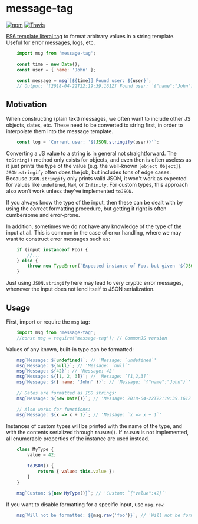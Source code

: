 
# message-tag

[![npm](https://img.shields.io/npm/v/message-tag.svg)](https://www.npmjs.com/package/message-tag)
[![Travis](https://img.shields.io/travis/mkrause/message-tag.svg)](https://travis-ci.org/mkrause/message-tag)

[ES6 template literal tag](https://developer.mozilla.org/en-US/docs/Web/JavaScript/Reference/Template_literals) to format arbitrary values in a string template. Useful for error messages, logs, etc.

```js
    import msg from 'message-tag';
    
    const time = new Date();
    const user = { name: 'John' };
    
    const message = msg`[${time}] Found user: ${user}`;
    // Output: '[2018-04-22T22:19:39.161Z] Found user: `{"name":"John"}`'
```


## Motivation

When constructing (plain text) messages, we often want to include other JS objects, dates, etc. These need to be converted to string first, in order to interpolate them into the message template.

```js
    const log = `Current user: '${JSON.stringify(user)}'`;
```


Converting a JS value to a string is in general not straightforward. The `toString()` method only exists for objects, and even then is often useless as it just prints the type of the value (e.g. the well-known `[object Object]`). `JSON.stringify` often does the job, but includes tons of edge cases. Because `JSON.stringify` only prints valid JSON, it won't work as expected for values like `undefined`, `NaN`, or `Infinity`. For custom types, this approach also won't work unless they've implemented `toJSON`.

If you always know the type of the input, then these can be dealt with by using the correct formatting procedure, but getting it right is often cumbersome and error-prone.

In addition, sometimes we do not have any knowledge of the type of the input at all. This is common in the case of error handling, where we may want to construct error messages such as:

```js
    if (input instanceof Foo) {
        //...
    } else {
        throw new TypeError(`Expected instance of Foo, but given '${JSON.stringify(input)}' instead`);
    }
```

Just using `JSON.stringify` here may lead to very cryptic error messages, whenever the input does not lend itself to JSON serialization.


## Usage

First, import or require the `msg` tag:

```js
    import msg from 'message-tag';
    //const msg = require('message-tag'); // CommonJS version
```


Values of any known, built-in type can be formatted:

```js
    msg`Message: ${undefined}`; // 'Message: `undefined`'
    msg`Message: ${null}`; // 'Message: `null`'
    msg`Message: ${42}`; // 'Message: 42'
    msg`Message: ${[1, 2, 3]}`; // 'Message: `[1,2,3]`'
    msg`Message: ${{ name: 'John' }}`; // 'Message: `{"name":"John"}`'
    
    // Dates are formatted as ISO strings:
    msg`Message: ${new Date()}`; // 'Message: 2018-04-22T22:19:39.161Z'
    
    // Also works for functions:
    msg`Message: ${x => x + 1}`; // 'Message: `x => x + 1`'
```


Instances of custom types will be printed with the name of the type, and with the contents serialized through `toJSON()`. If `toJSON` is not implemented, all enumerable properties of the instance are used instead.

```js
    class MyType {
        value = 42;
        
        toJSON() {
            return { value: this.value };
        }
    }
    
    msg`Custom: ${new MyType()}`; // 'Custom: `{"value":42}`'
```


If you want to disable formatting for a specific input, use `msg.raw`:

```js
    msg`Will not be formatted: ${msg.raw('foo')}`; // 'Will not be formatted: foo'
```

